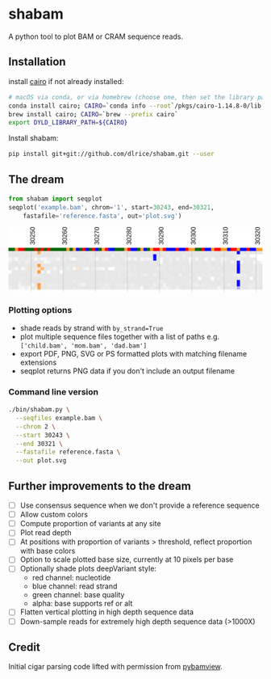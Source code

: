 # shabam
A python tool to plot BAM or CRAM sequence reads.

## Installation
install [cairo](https://www.cairographics.org/download/) if not already
installed:
```sh
# macOS via conda, or via homebrew (choose one, then set the library path)
conda install cairo; CAIRO=`conda info --root`/pkgs/cairo-1.14.8-0/lib
brew install cairo; CAIRO=`brew --prefix cairo`
export DYLD_LIBRARY_PATH=${CAIRO}
```

Install shabam:
```sh
pip install git+git://github.com/dlrice/shabam.git --user
```

## The dream
```py
from shabam import seqplot
seqplot('example.bam', chrom='1', start=30243, end=30321,
    fastafile='reference.fasta', out='plot.svg')
```

![Reality](/tests/data/reality.svg)

### Plotting options
- shade reads by strand with `by_strand=True`
- plot multiple sequence files together with a list of paths e.g.
  `['child.bam', 'mom.bam', 'dad.bam']`
- export PDF, PNG, SVG or PS formatted plots with matching filename extensions
- seqplot returns PNG data if you don't include an output filename

### Command line version
```sh
./bin/shabam.py \
  --seqfiles example.bam \
  --chrom 2 \
  --start 30243 \
  --end 30321 \
  --fastafile reference.fasta \
  --out plot.svg
```

## Further improvements to the dream
- [ ] Use consensus sequence when we don't provide a reference sequence
- [ ] Allow custom colors
- [ ] Compute proportion of variants at any site
- [ ] Plot read depth
- [ ] At positions with proportion of variants > threshold, reflect proportion
  with base colors
- [ ] Option to scale plotted base size, currently at 10 pixels per base
- [ ] Optionally shade plots deepVariant style:
    - red channel: nucleotide
    - blue channel: read strand
    - green channel: base quality
    - alpha: base supports ref or alt
- [ ] Flatten vertical plotting in high depth sequence data
- [ ] Down-sample reads for extremely high depth sequence data (>1000X)

## Credit
Initial cigar parsing code lifted with permission from
[pybamview](https://github.com/mgymrek/pybamview).
